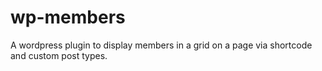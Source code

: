 wp-members
==========

A wordpress plugin to display members in a grid on a page via shortcode and custom post types.

